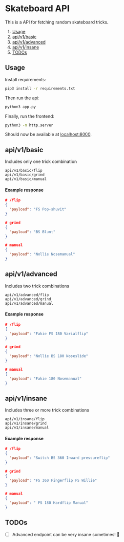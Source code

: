 # Skateboard API
This is a API for fetching random skateboard tricks. 

1. [Usage](#usage)
2. [api/v1/basic](#api-v1-basic)
3. [api/v1/advanced](#api-v1-advanced)
4. [api/v1/insane](#api-v1-insane)
5. [TODOs](#todos)


## Usage
Install requirements:
```sh
pip3 install -r requirements.txt
```

Then run the api:
```sh
python3 app.py
```

Finally, run the frontend:
```sh
python3 -m http.server
```
Should now be available at [localhost:8000](http://localhost:8000).

## api/v1/basic
Includes only one trick combination
```
api/v1/basic/flip
api/v1/basic/grind
api/v1/basic/manual
```

#### Example response
```json
# /flip
{
  "payload": "FS Pop-shuvit"
}

# grind
{
  "payload": "BS Blunt"
}

# manual
{
  "payload": "Nollie Nosemanual"
}
```

## api/v1/advanced
Includes two trick combinations
```
api/v1/advanced/flip 
api/v1/advanced/grind
api/v1/advanced/manual
```

#### Example response
```json
# /flip
{
  "payload": "Fakie FS 180 Varialflip"
}

# grind
{
  "payload": "Nollie BS 180 Noseslide"
}

# manual
{
  "payload": "Fakie 180 Nosemanual"
}
```

## api/v1/insane
Includes three or more trick combinations
```
api/v1/insane/flip
api/v1/insane/grind
api/v1/insane/manual
```

#### Example response
```json
# /flip
{
  "payload": "Switch BS 360 Inward pressureflip"
}

# grind
{
  "payload": "FS 360 Fingerflip FS Willie"
}

# manual
{
  "payload": " FS 180 Hardflip Manual"
}
```

## TODOs
- [ ] Advanced endpoint can be very insane sometimes! :shrug: